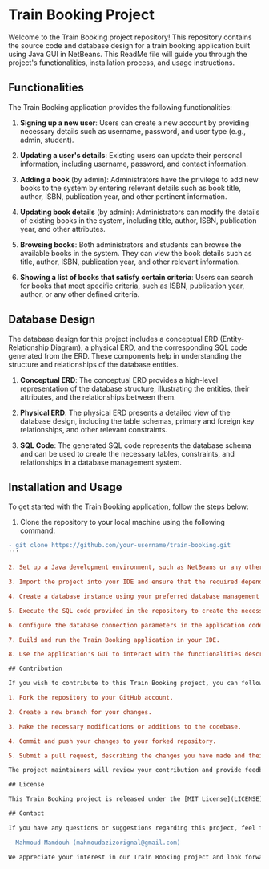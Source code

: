 # Train Booking Project

Welcome to the Train Booking project repository! This repository contains the source code and database design for a train booking application built using Java GUI in NetBeans. This ReadMe file will guide you through the project's functionalities, installation process, and usage instructions.

## Functionalities

The Train Booking application provides the following functionalities:

1. **Signing up a new user**: Users can create a new account by providing necessary details such as username, password, and user type (e.g., admin, student).

2. **Updating a user's details**: Existing users can update their personal information, including username, password, and contact information.

3. **Adding a book** (by admin): Administrators have the privilege to add new books to the system by entering relevant details such as book title, author, ISBN, publication year, and other pertinent information.

4. **Updating book details** (by admin): Administrators can modify the details of existing books in the system, including title, author, ISBN, publication year, and other attributes.

5. **Browsing books**: Both administrators and students can browse the available books in the system. They can view the book details such as title, author, ISBN, publication year, and other relevant information.

6. **Showing a list of books that satisfy certain criteria**: Users can search for books that meet specific criteria, such as ISBN, publication year, author, or any other defined criteria.

## Database Design

The database design for this project includes a conceptual ERD (Entity-Relationship Diagram), a physical ERD, and the corresponding SQL code generated from the ERD. These components help in understanding the structure and relationships of the database entities.

1. **Conceptual ERD**: The conceptual ERD provides a high-level representation of the database structure, illustrating the entities, their attributes, and the relationships between them.

2. **Physical ERD**: The physical ERD presents a detailed view of the database design, including the table schemas, primary and foreign key relationships, and other relevant constraints.

3. **SQL Code**: The generated SQL code represents the database schema and can be used to create the necessary tables, constraints, and relationships in a database management system.

## Installation and Usage

To get started with the Train Booking application, follow the steps below:

1. Clone the repository to your local machine using the following command:

```diff
- git clone https://github.com/your-username/train-booking.git
'''

2. Set up a Java development environment, such as NetBeans or any other IDE of your choice.

3. Import the project into your IDE and ensure that the required dependencies are resolved.

4. Create a database instance using your preferred database management system (e.g., MySQL, PostgreSQL).

5. Execute the SQL code provided in the repository to create the necessary tables and relationships in your database.

6. Configure the database connection parameters in the application code to establish a connection between the application and the database.

7. Build and run the Train Booking application in your IDE.

8. Use the application's GUI to interact with the functionalities described above, such as signing up new users, updating user details, adding books, updating book details, browsing books, and searching for specific books.

## Contribution

If you wish to contribute to this Train Booking project, you can follow these steps:

1. Fork the repository to your GitHub account.

2. Create a new branch for your changes.

3. Make the necessary modifications or additions to the codebase.

4. Commit and push your changes to your forked repository.

5. Submit a pull request, describing the changes you have made and their significance.

The project maintainers will review your contribution and provide feedback or merge it into the main repository.

## License

This Train Booking project is released under the [MIT License](LICENSE). You are free to modify and distribute the codebase as per the terms and conditions of the license.

## Contact

If you have any questions or suggestions regarding this project, feel free to contact the project maintainers:

- Mahmoud Mamdouh (mahmoudazizorignal@gmail.com)

We appreciate your interest in our Train Booking project and look forward to your valuable contributions!
